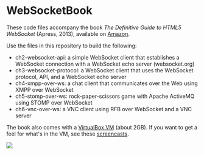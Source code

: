 WebSocketBook
=============

These code files accompany the book <i>The Definitive Guide to HTML5 WebSocket</i> (Apress, 2013), available on <a href="http://www.amazon.com/Definitive-Guide-HTML5-WebSocket-Apress/dp/1430247401">Amazon</a>.

Use the files in this repository to build the following:
* ch2-websocket-api: a simple WebSocket client that establishes a WebSocket connection with a WebSocket echo server (websocket.org)
* ch3-websocket-protocol: a WebSocket client that uses the WebSocket protocol, API, and a WebSocket echo server
* ch4-xmpp-over-ws: a chat client that communicates over the Web using XMPP over WebSocket
* ch5-stomp-over-ws: rock-paper-scissors game with Apache ActiveMQ using STOMP over WebSocket
* ch6-vnc-over-ws: a VNC client using RFB over WebSocket and a VNC server

The book also comes with a <a href="http://kaazingcorp.cachefly.net/com/WebSocketBookVM/WebSocketBook.ova">VirtualBox VM</a> (about 2GB). If you want to get a feel for what's in the VM, see these <a href="http://www.websocket.org/book.html">screencasts</a>.

<img src="http://www.apress.com/media/catalog/product/cache/9/image/9df78eab33525d08d6e5fb8d27136e95/A/9/A9781430247401-3d_2.png">
